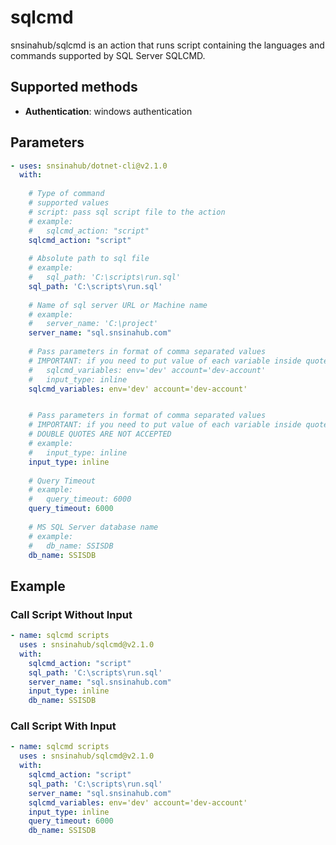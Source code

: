 # sqlcmd

snsinahub/sqlcmd is an action that runs script containing the languages and commands supported by SQL Server SQLCMD.

## Supported methods
- **Authentication**: windows authentication

## Parameters
```YAML
- uses: snsinahub/dotnet-cli@v2.1.0
  with:   
    
    # Type of command
    # supported values
    # script: pass sql script file to the action
    # example:
    #   sqlcmd_action: "script"
    sqlcmd_action: "script"
    
    # Absolute path to sql file
    # example:
    #   sql_path: 'C:\scripts\run.sql'
    sql_path: 'C:\scripts\run.sql' 
    
    # Name of sql server URL or Machine name
    # example:
    #   server_name: 'C:\project'
    server_name: "sql.snsinahub.com"
    
    # Pass parameters in format of comma separated values
    # IMPORTANT: if you need to put value of each variable inside quotes please follow      #   
    #   sqlcmd_variables: env='dev' account='dev-account'
    #   input_type: inline
    sqlcmd_variables: env='dev' account='dev-account'


    # Pass parameters in format of comma separated values
    # IMPORTANT: if you need to put value of each variable inside quotes USE SINGLE QUOTES ONLY 
    # DOUBLE QUOTES ARE NOT ACCEPTED
    # example:
    #   input_type: inline
    input_type: inline
    
    # Query Timeout
    # example:
    #   query_timeout: 6000
    query_timeout: 6000
    
    # MS SQL Server database name
    # example:
    #   db_name: SSISDB
    db_name: SSISDB
```

## Example

### Call Script Without Input
```YAML
- name: sqlcmd scripts
  uses : snsinahub/sqlcmd@v2.1.0
  with:
    sqlcmd_action: "script"
    sql_path: 'C:\scripts\run.sql' 
    server_name: "sql.snsinahub.com"    
    input_type: inline    
    db_name: SSISDB
```

### Call Script With Input
```YAML
- name: sqlcmd scripts
  uses : snsinahub/sqlcmd@v2.1.0
  with:
    sqlcmd_action: "script"
    sql_path: 'C:\scripts\run.sql' 
    server_name: "sql.snsinahub.com"
    sqlcmd_variables: env='dev' account='dev-account'
    input_type: inline
    query_timeout: 6000
    db_name: SSISDB
```